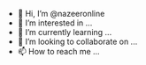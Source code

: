 - 👋 Hi, I’m @nazeeronline
- 👀 I’m interested in ...
- 🌱 I’m currently learning ...
- 💞️ I’m looking to collaborate on ...
- 📫 How to reach me ...

<!---
nazeeronline/nazeeronline is a ✨ special ✨ repository because its `README.md` (this file) appears on your GitHub profile.
You can click the Preview link to take a look at your changes.
--->
